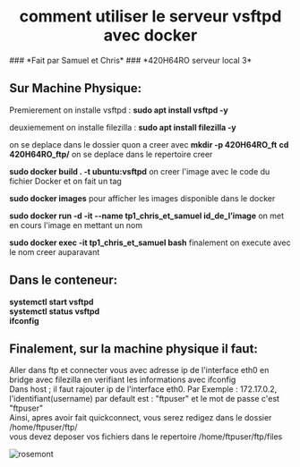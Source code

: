 <div align="center">
<h1> comment utiliser le serveur vsftpd avec docker </h1>
</div>
### *Fait par Samuel et Chris*
### *420H64RO serveur local 3*


## Sur Machine Physique:
Premierement on installe vsftpd : __sudo apt install vsftpd -y__

deuxiemement on installe filezilla : __sudo apt install filezilla -y__  

on se deplace dans le dossier quon a creer avec __mkdir -p 420H64RO_ft__
**cd 420H64RO_ftp/**  on se deplace dans le repertoire creer

**sudo docker build . -t ubuntu:vsftpd**  on creer l'image avec le code du fichier Docker et on fait un tag

**sudo docker images** pour afficher les images disponible dans le docker  

**sudo docker run -d -it --name tp1_chris_et_samuel id_de_l’image** on met en cours l'image en mettant un nom

  **sudo docker exec -it tp1_chris_et_samuel bash**  finalement on execute avec le nom creer auparavant

## Dans le conteneur:
**systemctl start vsftpd**  
**systemctl status vsftpd**  
**ifconfig**  

## Finalement, sur la machine physique il faut:
Aller dans ftp et connecter vous avec adresse ip de l'interface eth0 en bridge avec filezilla en verifiant les informations avec ifconfig  
Dans host ; il faut rajouter ip de l'interface eth0. Par Exemple : 172.17.0.2,  
l'identifiant(username) par default est : "ftpuser" et le mot de passe c'est "ftpuser"  
Ainsi, apres avoir fait quickconnect, vous serez redigez dans le dossier /home/ftpuser/ftp/  
vous devez deposer vos fichiers dans le repertoire /home/ftpuser/ftp/files  

![rosemont](https://upload.wikimedia.org/wikipedia/fr/thumb/e/e2/Logo_college_rosemont_nouveau.png/179px-Logo_college_rosemont_nouveau.png)
  
